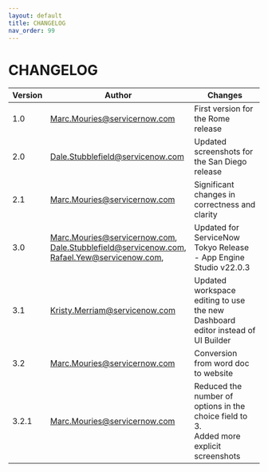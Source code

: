 ```yaml
---
layout: default
title: CHANGELOG
nav_order: 99
---
```

# CHANGELOG

| Version       | Author                           | Changes                              |
| ------------- | -------------------------------- | ------------------------------------ |
| 1.0           | Marc.Mouries@servicernow.com     | First version for the Rome release
| 2.0           | Dale.Stubblefield@servicenow.com | Updated screenshots for the San Diego release
| 2.1	        | Marc.Mouries@servicernow.com     | Significant changes in correctness and clarity
| 3.0           | Marc.Mouries@servicernow.com,<br>Dale.Stubblefield@servicenow.com, <br>Rafael.Yew@servicenow.com, <br>     | Updated for ServiceNow Tokyo Release - App Engine Studio v22.0.3
| 3.1	        | Kristy.Merriam@servicenow.com     | Updated workspace editing to use the new Dashboard editor instead of UI Builder
| 3.2	        | Marc.Mouries@servicernow.com     | Conversion from word doc to website|
| 3.2.1         | Marc.Mouries@servicernow.com     | Reduced the number of options in the choice field to 3. <br>  Added more explicit screenshots

